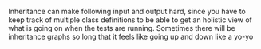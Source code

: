 Inheritance can make following input and output hard, 
since you have to keep track of multiple class definitions 
to be able to get an holistic view of what is going on when the 
tests are running. Sometimes there will be inheritance graphs so 
long that it feels like going up and down like a yo-yo